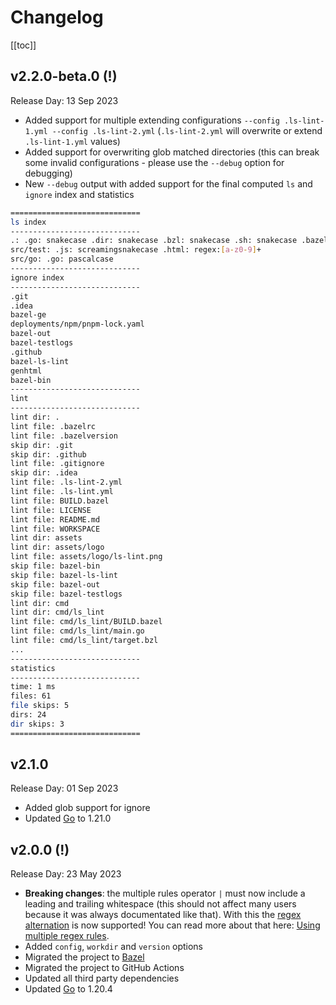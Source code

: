 # Changelog

[[toc]]

## v2.2.0-beta.0 (!)

Release Day: 13 Sep 2023

- Added support for multiple extending configurations `--config .ls-lint-1.yml --config .ls-lint-2.yml` (`.ls-lint-2.yml` will overwrite or extend `.ls-lint-1.yml` values)
- Added support for overwriting glob matched directories (this can break some invalid configurations - please use the `--debug` option for debugging)
- New `--debug` output with added support for the final computed `ls` and `ignore` index and statistics

```bash
=============================
ls index
-----------------------------
.: .go: snakecase .dir: snakecase .bzl: snakecase .sh: snakecase .bazel: screamingsnakecase .yaml: snakecase .js: snakecase
src/test: .js: screamingsnakecase .html: regex:[a-z0-9]+
src/go: .go: pascalcase
-----------------------------
ignore index
-----------------------------
.git
.idea
bazel-ge
deployments/npm/pnpm-lock.yaml
bazel-out
bazel-testlogs
.github
bazel-ls-lint
genhtml
bazel-bin
-----------------------------
lint
-----------------------------
lint dir: .
lint file: .bazelrc
lint file: .bazelversion
skip dir: .git
skip dir: .github
lint file: .gitignore
skip dir: .idea
lint file: .ls-lint-2.yml
lint file: .ls-lint.yml
lint file: BUILD.bazel
lint file: LICENSE
lint file: README.md
lint file: WORKSPACE
lint dir: assets
lint dir: assets/logo
lint file: assets/logo/ls-lint.png
skip file: bazel-bin
skip file: bazel-ls-lint
skip file: bazel-out
skip file: bazel-testlogs
lint dir: cmd
lint dir: cmd/ls_lint
lint file: cmd/ls_lint/BUILD.bazel
lint file: cmd/ls_lint/main.go
lint file: cmd/ls_lint/target.bzl
...
-----------------------------
statistics
-----------------------------
time: 1 ms
files: 61
file skips: 5
dirs: 24
dir skips: 3
=============================
```

## v2.1.0

Release Day: 01 Sep 2023

- Added glob support for ignore
- Updated [Go](https://go.dev) to 1.21.0

## v2.0.0 (!)

Release Day: 23 May 2023

- **Breaking changes**: the multiple rules operator `|` must now include a leading and trailing whitespace (this should not affect many users because it was always documentated like that). With this the [regex alternation](https://www.regular-expressions.info/alternation.html) is now supported! You can read more about that here: [Using multiple regex rules](/2.0/configuration/the-rules.html#using-multiple-regex-rules).
- Added `config`, `workdir` and `version` options
- Migrated the project to [Bazel](https://bazel.build)
- Migrated the project to GitHub Actions
- Updated all third party dependencies
- Updated [Go](https://go.dev) to 1.20.4